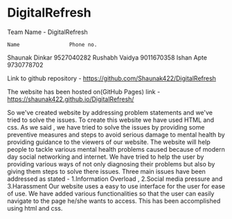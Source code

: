 # DigitalRefresh
Team Name - DigitalRefresh

    Name				Phone no. 
Shaunak Dinkar			9527040282
Rushabh Vaidya			9011670358
Ishan Apte			    9730778702


Link to github repository - https://github.com/Shaunak422/DigitalRefresh

The website has been hosted on(GitHub Pages) link - https://shaunak422.github.io/DigitalRefresh/



So we've created website by addressing problem statements and we've tried to solve the issues.
To create this website we have used HTML and css. As we said , we have tried to solve the issues by providing some preventive 
measures and steps to avoid serious damage to mental health by providing guidance to the viewers of our website.
The website will help people to tackle various mental health problems caused because of modern day social networking and internet.
We have tried to help the user by providing various ways of not only diagnosing their problems but also by giving them steps to solve there issues.
Three main issues have been addressed as stated - 1.Information Overload , 2.Social media pressure and 3.Harassment
Our website uses a easy to use interface for the user for ease of use. We have added various functionalities so that the user can easily navigate to the page he/she wants to access.
This has been accomplished using html and css.
